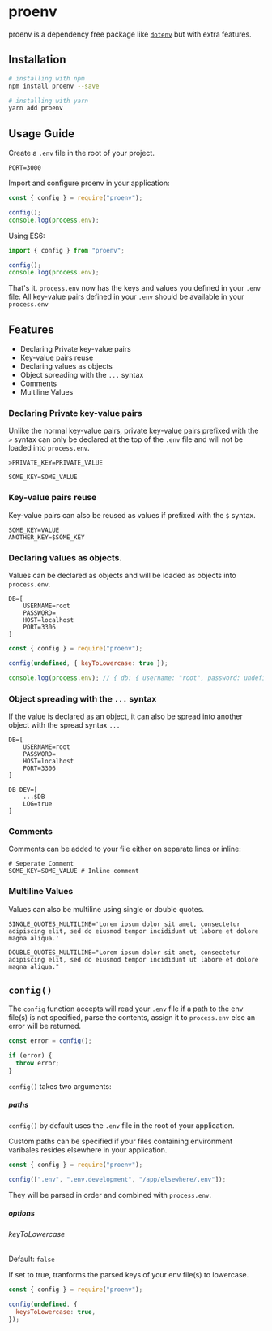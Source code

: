 # proenv

proenv is a dependency free package like [`dotenv`](https://www.npmjs.com/package/dotenv) but with extra features.

## Installation

```bash
# installing with npm
npm install proenv --save
```

```bash
# installing with yarn
yarn add proenv
```

## Usage Guide

Create a `.env` file in the root of your project.

```dosini
PORT=3000
```

Import and configure proenv in your application:

```javascript
const { config } = require("proenv");

config();
console.log(process.env);
```

Using ES6:

```javascript
import { config } from "proenv";

config();
console.log(process.env);
```

That's it. `process.env` now has the keys and values you defined in your `.env` file:
All key-value pairs defined in your `.env` should be available in your `process.env`

## Features

- Declaring Private key-value pairs
- Key-value pairs reuse
- Declaring values as objects
- Object spreading with the `...` syntax
- Comments
- Multiline Values

### Declaring Private key-value pairs

Unlike the normal key-value pairs, private key-value pairs prefixed with the `>` syntax can only be declared at the top of the `.env` file and will not be loaded into `process.env`.

```dosini
>PRIVATE_KEY=PRIVATE_VALUE

SOME_KEY=SOME_VALUE
```

### Key-value pairs reuse

Key-value pairs can also be reused as values if prefixed with the `$` syntax.

```dosini
SOME_KEY=VALUE
ANOTHER_KEY=$SOME_KEY
```

### Declaring values as objects.

Values can be declared as objects and will be loaded as objects into `process.env`.

```dosini
DB=[
    USERNAME=root
    PASSWORD=
    HOST=localhost
    PORT=3306
]
```

```js
const { config } = require("proenv");

config(undefined, { keyToLowercase: true });

console.log(process.env); // { db: { username: "root", password: undefined, host: "localhost", port: "3306" }}
```

### Object spreading with the `...` syntax

If the value is declared as an object, it can also be spread into another object with the spread syntax `...`

```dosini
DB=[
    USERNAME=root
    PASSWORD=
    HOST=localhost
    PORT=3306
]

DB_DEV=[
    ...$DB
    LOG=true
]
```

### Comments

Comments can be added to your file either on separate lines or inline:

```dosini
# Seperate Comment
SOME_KEY=SOME_VALUE # Inline comment
```

### Multiline Values

Values can also be multiline using single or double quotes.

```dosini
SINGLE_QUOTES_MULTILINE='Lorem ipsum dolor sit amet, consectetur adipiscing elit, sed do eiusmod tempor incididunt ut labore et dolore magna aliqua.'

DOUBLE_QUOTES_MULTILINE="Lorem ipsum dolor sit amet, consectetur adipiscing elit, sed do eiusmod tempor incididunt ut labore et dolore magna aliqua."
```

## `config()`

The `config` function accepts will read your `.env` file if a path to the env file(s) is not specified, parse the contents, assign it to
`process.env` else an error will be returned.

```js
const error = config();

if (error) {
  throw error;
}
```

`config()` takes two arguments:

##### paths

`config()` by default uses the `.env` file in the root of your application.

Custom paths can be specified if your files containing environment varibales resides elsewhere in your application.

```js
const { config } = require("proenv");

config([".env", ".env.development", "/app/elsewhere/.env"]);
```

They will be parsed in order and combined with `process.env`.

##### options

###### keyToLowercase

Default: `false`

If set to true, tranforms the parsed keys of your env file(s) to lowercase.

```js
const { config } = require("proenv");

config(undefined, {
  keysToLowercase: true,
});
```
